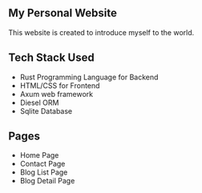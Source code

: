 ## My Personal Website ##
This website is created to introduce myself to the world. 

## Tech Stack Used ##
- Rust Programming Language for Backend
- HTML/CSS for Frontend
- Axum web framework
- Diesel ORM
- Sqlite Database


## Pages ##
- Home Page
- Contact Page
- Blog List Page
- Blog Detail Page
